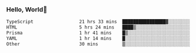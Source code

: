
### Hello, World🐤

<!--START_SECTION:waka-->

```txt
TypeScript                 21 hrs 33 mins  ████████████████▓░░░░░░░░   66.78 %
HTML                       5 hrs 24 mins   ████▒░░░░░░░░░░░░░░░░░░░░   16.77 %
Prisma                     1 hr 41 mins    █▒░░░░░░░░░░░░░░░░░░░░░░░   05.26 %
YAML                       1 hr 14 mins    █░░░░░░░░░░░░░░░░░░░░░░░░   03.85 %
Other                      30 mins         ▒░░░░░░░░░░░░░░░░░░░░░░░░   01.57 %
```

<!--END_SECTION:waka-->
